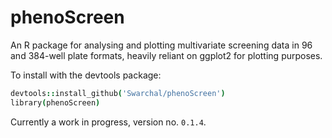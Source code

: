 # phenoScreen

An R package for analysing and plotting multivariate screening data in 96 and 384-well plate formats, heavily reliant on ggplot2 for plotting purposes.

To install with the devtools package:

```coffee
devtools::install_github('Swarchal/phenoScreen')
library(phenoScreen)
```

Currently a work in progress, version no. `0.1.4`.


